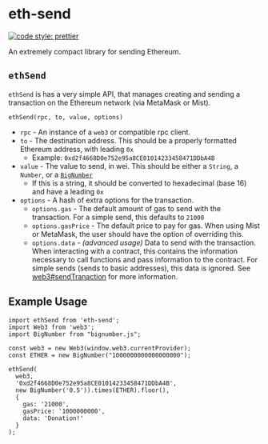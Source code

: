 # eth-send

[![code style: prettier](https://img.shields.io/badge/code_style-prettier-ff69b4.svg?style=flat-square)](https://github.com/prettier/prettier)

An extremely compact library for sending Ethereum.

## `ethSend`

`ethSend` is has a very simple API, that manages creating and sending a transaction on the Ethereum network (via MetaMask or Mist).

`ethSend(rpc, to, value, options)`

* `rpc` - An instance of a `web3` or compatible rpc client.
* `to` - The destination address.  This should be a properly formatted Ethereum address, with leading `0x`
  * Example: `0xd2f4668D0e752e95a8CE01014233458471DDbA4B`
* `value` - The value to send, in wei.  This should be either a `String`, a `Number`, or a [`BigNumber`](https://github.com/MikeMcl/bignumber.js/)
  * If this is a string, it should be converted to hexadecimal (base 16) and have a leading `0x`
* `options` - A hash of extra options for the transaction.
  * `options.gas` - The default amount of gas to send with the transaction.  For a simple send, this defaults to `21000`
  * `options.gasPrice` - The default price to pay for gas.  When using Mist or MetaMask, the user should have the option of overriding this.
  * `options.data` - *(advanced usage)* Data to send with the transaction.  When interacting with a contract, this contains the information necessary to call functions and pass information to the contract.  For simple sends (sends to basic addresses), this data is ignored.  See [web3#sendTranaction](https://github.com/ethereum/wiki/wiki/JavaScript-API#web3ethsendtransaction) for more information.

## Example Usage

```
import ethSend from 'eth-send';
import Web3 from 'web3';
import BigNumber from "bignumber.js";

const web3 = new Web3(window.web3.currentProvider);
const ETHER = new BigNumber("1000000000000000000");

ethSend(
  web3,
  '0xd2f4668D0e752e95a8CE01014233458471DDbA4B',
  new BigNumber('0.5')).times(ETHER).floor(),
  {
    gas: '21000',
    gasPrice: '1000000000',
    data: 'Donation!'
  }
);
```
